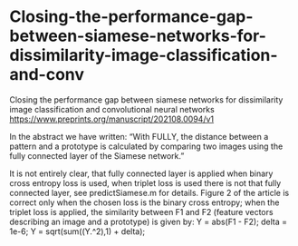 # Closing-the-performance-gap-between-siamese-networks-for-dissimilarity-image-classification-and-conv
Closing the performance gap between siamese networks for dissimilarity image classification and convolutional neural networks
https://www.preprints.org/manuscript/202108.0094/v1


In the abstract we have written:
“With FULLY, the distance between a pattern and a prototype is calculated by comparing two images using the fully connected layer of the Siamese network.”

It is not entirely clear, that fully connected layer is applied when binary cross entropy loss is used, when triplet loss is used there is not that fully connected layer, see predictSiamese.m for details.
Figure 2 of the article is correct only when the chosen loss is the binary cross entropy; when the triplet loss is applied, the similarity between F1 and F2 (feature vectors describing an image and a prototype) is given by:
Y = abs(F1 - F2);
delta = 1e-6;
Y = sqrt(sum((Y.^2),1) + delta);
